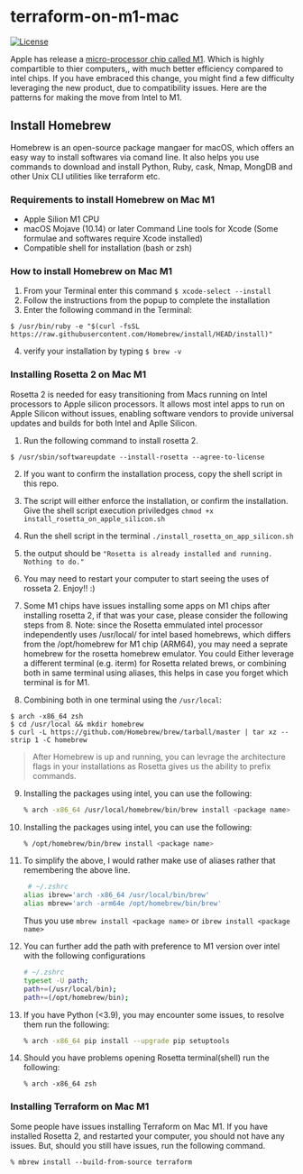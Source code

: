 # terraform-on-m1-mac
[![License](https://img.shields.io/badge/License-Apache%202.0-blue.svg)](./LICENSE)

Apple has release a [micro-processor chip called M1](https://www.apple.com/newsroom/2020/06/apple-announces-mac-transition-to-apple-silicon/). Which is highly compartible to thier computers,, with much better efficiency compared to intel chips. If you have embraced this change, you might find a few difficulty leveraging the new product, due to compatibility issues. Here are the patterns for making the move from Intel to M1.

## Install Homebrew
Homebrew is an open-source package mangaer for macOS, which offers an easy way to install softwares via comand line. It also helps you use commands to download and install Python, Ruby, cask, Nmap, MongDB and other Unix CLI utilities like terraform etc.

### Requirements to install Homebrew on Mac M1

- Apple Silion M1 CPU
- macOS Mojave (10.14) or later
Command Line tools for Xcode (Some formulae and softwares require Xcode installed)
- Compatible shell for installation (bash or zsh)

### How to install Homebrew on Mac M1
1. From your Terminal enter this command `$ xcode-select --install`
2. Follow the instructions from the popup to complete the installation
3. Enter the following command in the Terminal: 
```shell
$ /usr/bin/ruby -e "$(curl -fsSL https://raw.githubusercontent.com/Homebrew/install/HEAD/install)"
```
4. verify your installation by typing `$ brew -v`

### Installing Rosetta 2 on Mac M1
Rosetta 2 is needed for easy transitioning from Macs running on Intel processors to Apple silicon processors. It allows most intel apps to run on Apple Silicon without issues, enabling software vendors to provide universal updates and builds for both Intel and Aplle Silicon.
1. Run the following command to install rosetta 2. 
```shell
$ /usr/sbin/softwareupdate --install-rosetta --agree-to-license
```
2. If you want to confirm the installation process, copy the shell script in this repo.
3. The script will either enforce the installation, or confirm the installation. Give the shell script execution priviledges `chmod +x install_rosetta_on_apple_silicon.sh`
4. Run the shell script in the terminal `./install_rosetta_on_app_silicon.sh`
5. the output should be `"Rosetta is already installed and running. Nothing to do."`
6. You may need to restart your computer to start seeing the uses of rosseta 2. Enjoy!! :)

7. Some M1 chips have issues installing some apps on M1 chips after installing rosetta 2, if that was your case, please consider the following steps from 8. Note: since the Rosetta emmulated intel processor independently uses /usr/local/ for intel based homebrews, which differs from the /opt/homebrew for M1 chip (ARM64), you may need a seprate homebrew for the rosetta homebrew emulator. You could Either leverage a different terminal (e.g. iterm) for Rosetta related brews, or combining both in same terminal using aliases, this helps in case you forget which terminal is for M1.

8. Combining both in one terminal using the `/usr/local`:
```shell
$ arch -x86_64 zsh
$ cd /usr/local && mkdir homebrew
$ curl -L https://github.com/Homebrew/brew/tarball/master | tar xz --strip 1 -C homebrew
```
>After Homebrew is up and running, you can levrage the architecture flags in your installations as Rosetta gives us the ability to prefix commands. 
9.  Installing the packages using intel, you can use the following:
    ```bash
    % arch -x86_64 /usr/local/homebrew/bin/brew install <package name>
    ```
10. Installing the packages using intel, you can use the following:
    ```bash
    % /opt/homebrew/bin/brew install <package name>
    ```
11. To simplify the above, I would rather make use of aliases rather that remembering the above line.
    ```bash
     # ~/.zshrc
    alias ibrew='arch -x86_64 /usr/local/bin/brew'
    alias mbrew='arch -arm64e /opt/homebrew/bin/brew'
    ```
    Thus you use `mbrew install <package name>` or `ibrew install <package name>`
12. You can further add the path with preference to M1 version over intel with the following configurations 
    ```bash
    # ~/.zshrc
    typeset -U path;
    path+=(/usr/local/bin);
    path+=(/opt/homebrew/bin);
    ```
13. If you have Python (<3.9), you may encounter some issues, to resolve them run the following:
    ```bash
    % arch -x86_64 pip install --upgrade pip setuptools
    ```

14. Should you have problems opening Rosetta terminal(shell) run the following:
    ```shell
    % arch -x86_64 zsh
    ```

### Installing Terraform on Mac M1

Some people have issues installing Terraform on Mac M1. If you have installed Rosetta 2, and restarted your computer, you should not have any issues. But, should you still have issues, run the following command.
```shell
% mbrew install --build-from-source terraform
```
